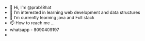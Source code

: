 - 👋 Hi, I’m @prab18hat
- 👀 I’m interested in learning web development and data structures
- 🌱 I’m currently learning java and Full stack
- 📫 How to reach me ...
- whatsapp - 8090409197
- 

<!---
prab18hat/prab18hat is a ✨ special ✨ repository because its `README.md` (this file) appears on your GitHub profile.
You can click the Preview link to take a look at your changes.
--->
